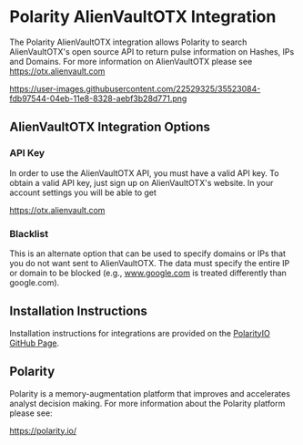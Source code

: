 # Polarity AlienVaultOTX Integration

The Polarity AlienVaultOTX integration allows Polarity to search AlienVaultOTX's  open source API to return pulse information on Hashes, IPs and Domains.  For more information on AlienVaultOTX  please see https://otx.alienvault.com

https://user-images.githubusercontent.com/22529325/35523084-fdb97544-04eb-11e8-8328-aebf3b28d771.png


## AlienVaultOTX Integration Options


### API Key

In order to use the AlienVaultOTX API, you must have a valid API key. To obtain a valid API key, just sign up on AlienVaultOTX's website. In your account settings you will be able to get

https://otx.alienvault.com

### Blacklist

This is an alternate option that can be used to specify domains or IPs that you do not want sent to AlienVaultOTX.  The data must specify the entire IP or domain to be blocked (e.g., www.google.com is treated differently than google.com).

## Installation Instructions

Installation instructions for integrations are provided on the [PolarityIO GitHub Page](https://polarityio.github.io/).

## Polarity

Polarity is a memory-augmentation platform that improves and accelerates analyst decision making.  For more information about the Polarity platform please see:

https://polarity.io/
